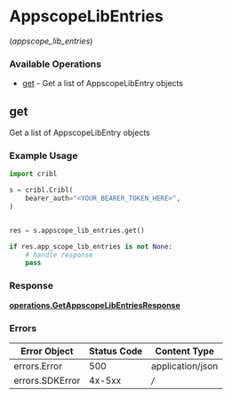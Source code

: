 # AppscopeLibEntries
(*appscope_lib_entries*)

### Available Operations

* [get](#get) - Get a list of AppscopeLibEntry objects

## get

Get a list of AppscopeLibEntry objects

### Example Usage

```python
import cribl

s = cribl.Cribl(
    bearer_auth="<YOUR_BEARER_TOKEN_HERE>",
)


res = s.appscope_lib_entries.get()

if res.app_scope_lib_entries is not None:
    # handle response
    pass

```


### Response

**[operations.GetAppscopeLibEntriesResponse](../../models/operations/getappscopelibentriesresponse.md)**
### Errors

| Error Object     | Status Code      | Content Type     |
| ---------------- | ---------------- | ---------------- |
| errors.Error     | 500              | application/json |
| errors.SDKError  | 4x-5xx           | */*              |
